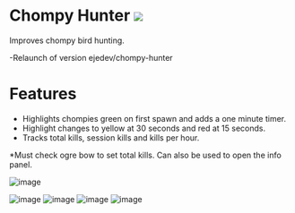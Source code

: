 # Chompy Hunter [![](https://img.shields.io/endpoint?url=https://i.pluginhub.info/shields/installs/plugin/chompy-hunter)](https://runelite.net/plugin-hub)
Improves chompy bird hunting.

-Relaunch of version ejedev/chompy-hunter

# Features

- Highlights chompies green on first spawn and adds a one minute timer.
- Highlight changes to yellow at 30 seconds and red at 15 seconds.
- Tracks total kills, session kills and kills per hour.

*Must check ogre bow to set total kills. Can also be used to open the info panel.

![image](https://user-images.githubusercontent.com/16944807/213596781-56936708-991b-4ca5-a67c-00a20bfee21a.png)


![image](https://user-images.githubusercontent.com/16944807/213596961-e2e53599-b6af-4c1b-b2e9-48b769209b02.png)
![image](https://user-images.githubusercontent.com/16944807/213571801-bf2a0f19-d0dd-40a2-b9fb-a81db50d637d.png)
![image](https://user-images.githubusercontent.com/16944807/213571814-95236952-feb0-4f36-9cb0-3e2c191081aa.png)
![image](https://user-images.githubusercontent.com/16944807/213571853-866393ec-2221-42db-af8e-971093d30fb8.png)

